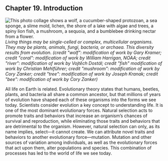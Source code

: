 ##  Chapter 19. Introduction 

![ This photo collage shows a wolf, a cucumber-shaped protozoan, a sea sponge, a slime mold, lichen, the shore of a lake with algae and trees, a spiny lion fish, a mushroom, a sequoia, and a bumblebee drinking nectar from a flower.][1] _Living things may be single-celled or complex, multicellular organisms. They may be plants, animals, fungi, bacteria, or archaea. This diversity results from evolution. (credit "wolf": modification of work by Gary Kramer; credit "coral": modification of work by William Harrigan, NOAA; credit "river": modification of work by Vojtěch Dostál; credit "fish" modification of work by Christian Mehlführer; credit "mushroom": modification of work by Cory Zanker; credit "tree": modification of work by Joseph Kranak; credit "bee": modification of work by Cory Zanker)_

All life on Earth is related. Evolutionary theory states that humans, beetles, plants, and bacteria all share a common ancestor, but that millions of years of evolution have shaped each of these organisms into the forms we see today. Scientists consider evolution a key concept to understanding life. It is one of the most dominant evolutionary forces. Natural selection acts to promote traits and behaviors that increase an organism’s chances of survival and reproduction, while eliminating those traits and behaviors that are detrimental to the organism. However, natural selection can only, as its name implies, select—it cannot create. We can attribute novel traits and behaviors to another evolutionary force—mutation. Mutation and other sources of variation among individuals, as well as the evolutionary forces that act upon them, alter populations and species. This combination of processes has led to the world of life we see today.

   [1]: https://cnx.org/resources/f1f67aa8c09f8ca928f739a49656153857ee15b0/Figure_19_00_01.jpg

